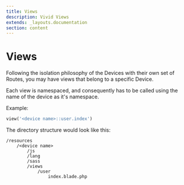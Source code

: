 ```yaml
---
title: Views
description: Vivid Views
extends: _layouts.documentation
section: content
---
```


# Views

Following the isolation philosophy of the Devices with their own set of Routes, you may have views that belong to a specific Device.

Each view is namespaced, and consequently has to be called using the name of the device as it's namespace.

Example:

```php
view('<device name>::user.index')
```

The directory structure would look like this:
```
/resources
    /<device name>
        /js
        /lang
        /sass
        /views
            /user
                index.blade.php
```